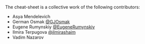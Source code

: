 The cheat-sheet is a collective work of the following contributors:

- Asya Mendelevich 
- German Osmak [@GJOsmak](https://github.com/GJOsmak)
- Eugene Rumynskiy [@EugeneRumynskiy](https://github.com/EugeneRumynskiy)
- Ilmira Terpugova [@ilmirashaim](https://github.com/ilmirashaim)
- Vadim Nazarov
